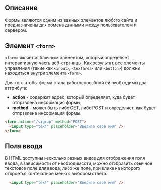 ## Описание
Формы являются одним из важных элементов любого сайта и предназначены для обмена данными между пользователем и сервером.

## Элемент `<form>`
`<form>` является блочным элементом, который определяет интерактивную часть веб-страницы. Как результат, все элементы 
управления (такие как `<input>`, `<textarea>` или `<button>`) должны находиться внутри элемента `<form>`.

Для того чтобы форма стала работоспособной ей необходимы два аттрибута:
- **action** - содержит адрес, который определяет, куда будет отправлена информация формы;
- **method** - может быть либо GET, либо POST и определяет, как будет отправлена информация формы.

```html
<form action="/signup" method="POST">
  <input type="text" placeholder="Введите своё имя" />
</form>
```

## Поля ввода
В HTML доступны несколько разных видов для отображения поля ввода, в зависимости от необходимсоти, можно отобразить 
обычное текстовое поле для ввода, либо же поле, при клике на которого откроется контекстное меню с выбором ответа.

```html
  <input type="text" placeholder="Введите своё имя" />
```
